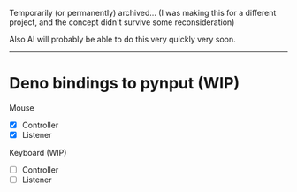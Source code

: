 Temporarily (or permanently) archived... (I was making this for a different project, and the concept didn't survive some reconsideration)

Also AI will probably be able to do this very quickly very soon.

---
# Deno bindings to pynput (WIP)

Mouse
- [x] Controller
- [x] Listener

Keyboard (WIP)
- [ ] Controller
- [ ] Listener
